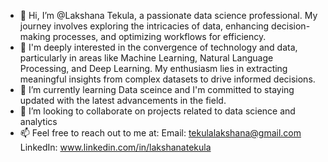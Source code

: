 - 👋 Hi, I’m @Lakshana Tekula, a passionate data science professional. My journey involves exploring the intricacies of data, enhancing decision-making processes, and optimizing workflows for efficiency.
- 👀 I'm deeply interested in the convergence of technology and data, particularly in areas like Machine Learning, Natural Language Processing, and Deep Learning. My enthusiasm lies in extracting meaningful insights from complex datasets to drive informed decisions.
- 🌱 I’m currently learning Data sceince and I'm committed to staying updated with the latest advancements in the field.
- 💞️ I’m looking to collaborate on projects related to data science and analytics 
- 📫 Feel free to reach out to me at:
  Email: tekulalakshana@gmail.com
  LinkedIn: www.linkedin.com/in/lakshanatekula

<!---
LakshanaTekula/LakshanaTekula is a ✨ special ✨ repository because its `README.md` (this file) appears on your GitHub profile.
You can click the Preview link to take a look at your changes.
--->
